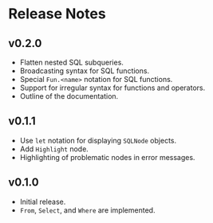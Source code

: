 # Release Notes


## v0.2.0

- Flatten nested SQL subqueries.
- Broadcasting syntax for SQL functions.
- Special `Fun.<name>` notation for SQL functions.
- Support for irregular syntax for functions and operators.
- Outline of the documentation.


## v0.1.1

- Use `let` notation for displaying `SQLNode` objects.
- Add `Highlight` node.
- Highlighting of problematic nodes in error messages.


## v0.1.0

- Initial release.
- `From`, `Select`, and `Where` are implemented.

